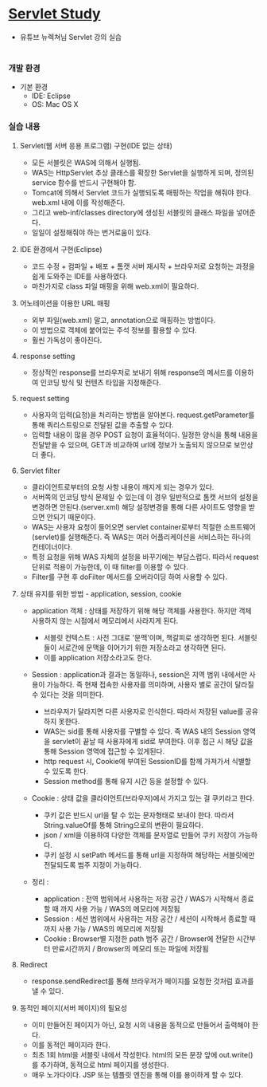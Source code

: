 # [Servlet Study](https://www.youtube.com/watch?v=drCj2k50j_k&list=PLq8wAnVUcTFVOtENMsujSgtv2TOsMy8zd)
- 유튜브 뉴렉쳐님 Servlet 강의 실습
  <br><br>
  
### 개발 환경
- 기본 환경
    - IDE: Eclipse
    - OS: Mac OS X

### 실습 내용
1. Servlet(웹 서버 응용 프로그램) 구현(IDE 없는 상태)
   - 모든 서블릿은 WAS에 의해서 실행됨.
   - WAS는 HttpServlet 추상 클래스를 확장한 Servlet을 실행하게 되며, 정의된 service 함수를 반드시 구현해야 함.
   - Tomcat에 의해서 Servlet 코드가 실행되도록 매핑하는 작업을 해줘야 한다. web.xml 내에 이를 작성해준다.
   - 그리고 web-inf/classes directory에 생성된 서블릿의 클래스 파일을 넣어준다.
   - 일일이 설정해줘야 하는 번거로움이 있다.

2. IDE 환경에서 구현(Eclipse)
   - 코드 수정 + 컴파일 + 배포 + 톰캣 서버 재시작 + 브라우저로 요청하는 과정을 쉽게 도와주는 IDE를 사용하였다.
   - 마찬가지로 class 파일 매핑을 위해 web.xml이 필요하다.

3. 어노테이션을 이용한 URL 매핑
   - 외부 파일(web.xml) 말고, annotation으로 매핑하는 방법이다.
   - 이 방법으로 객체에 붙어있는 주석 정보를 활용할 수 있다.
   - 훨씬 가독성이 좋아진다.
   
4. response setting
   - 정상적인 response를 브라우저로 보내기 위해 response의 메서드를 이용하여 인코딩 방식 및 컨텐츠 타입을 지정해준다.

5. request setting
   - 사용자의 입력(요청)을 처리하는 방법을 알아본다. request.getParameter를 통해 쿼리스트링으로 전달된 값을 추출할 수 있다.
   - 입력할 내용이 많을 경우 POST 요청이 효율적이다. 일정한 양식을 통해 내용을 전달받을 수 있으며, GET과 비교하여 url에 정보가 노출되지 않으므로 보안상 더 좋다.

6. Servlet filter
   - 클라이언트로부터의 요청 사항 내용이 깨지게 되는 경우가 있다. 
   - 서버쪽의 인코딩 방식 문제일 수 있는데 이 경우 일반적으로 톰캣 서브의 설정을 변경하면 안된다.(server.xml) 해당 설정변경을 통해 다른 사이트도 영향을 받으면 안되기 때문이다.
   - WAS는 사용자 요청이 들어오면 servlet container로부터 적절한 소프트웨어(servlet)를 실행해준다. 즉 WAS는 여러 어플리케이션을 서비스하는 하나의 컨테이너이다.
   - 특정 요청을 위해 WAS 자체의 설정을 바꾸기에는 부담스럽다. 따라서 request 단위로 적용이 가능한데, 이 때 filter를 이용할 수 있다.
   - Filter를 구현 후 doFilter 메서드를 오버라이딩 하여 사용할 수 있다.

7. 상태 유지를 위한 방법 - application, session, cookie
   - application 객체 : 상태를 저장하기 위해 해당 객체를 사용한다. 하지만 객체 사용하지 않는 시점에서 메모리에서 사라지게 된다.
      - 서블릿 컨텍스트 : 사전 그대로 '문맥'이며, 책갈피로 생각하면 된다. 서블릿들이 서로간에 문맥을 이어가기 위한 저장소라고 생각하면 된다.
      - 이를 application 저장소라고도 한다.


   - Session : application과 결과는 동일하나, session은 지역 범위 내에서만 사용이 가능하다. 즉 현재 접속한 사용자를 의미하며, 사용자 별로 공간이 달라질 수 있다는 것을 의미한다.
      - 브라우저가 달라지면 다른 사용자로 인식한다. 따라서 저장된 value를 공유하지 못한다.
      - WAS는 sid를 통해 사용자를 구별할 수 있다. 즉 WAS 내의 Session 영역을 servlet이 끝날 때 사용자에게 sid로 부여한다. 이후 접근 시 해당 값을 통해 Session 영역에 접근할 수 있게된다.
      - http request 시, Cookie에 부여된 SessionID를 함께 가져가서 식별할 수 있도록 한다.
      - Session method를 통해 유지 시간 등을 설정할 수 있다.

   - Cookie : 상태 값을 클라이언트(브라우저)에서 가지고 있는 걸 쿠키라고 한다.
      - 쿠키 값은 반드시 url을 탈 수 있는 문자형태로 보내야 한다. 따라서 String.valueOf를 통해 String으로의 변환이 필요하다.
      - json / xml을 이용하여 다양한 객체를 문자열로 만들어 쿠키 저장이 가능하다.
      - 쿠키 설정 시 setPath 메서드를 통해 url을 지정하여 해당하는 서블릿에만 전달되도록 범주 지정이 가능하다.

   - 정리 : 
      - application : 전역 범위에서 사용하는 저장 공간 / WAS가 시작해서 종료할 때 까지 사용 가능 / WAS의 메모리에 저장됨
      - Session : 세션 범위에서 사용하는 저장 공간 / 세션이 시작해서 종료할 때 까지 사용 가능 / WAS의 메모리에 저장됨
      - Cookie : Browser별 지정한 path 범주 공간 / Browser에 전달한 시간부터 만료시간까지 / Browser의 메모리 또는 파일에 저장됨

8. Redirect
   - response.sendRedirect를 통해 브라우저가 페이지를 요청한 것처럼 효과를 낼 수 있다.

9. 동적인 페이지(서버 페이지)의 필요성 
   - 이미 만들어진 페이지가 아닌, 요청 시의 내용을 동적으로 만들어서 출력해야 한다.
   - 이를 동적인 페이지라 한다.
   - 최초 1회 html을 서블릿 내에서 작성한다. html의 모든 문장 앞에 out.write()를 추가하여, 동적으로 html 페이지를 생성한다.
   - 매우 노가다이다. JSP 또는 템플릿 엔진을 통해 이를 용이하게 할 수 있다.






